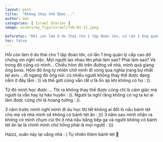 ```yaml
---
layout: post
title:  "Không thay thế được..."
author: dat
categories: [ Israel Stories ]
image: assets/my_figs/israel/feb-01-21.jpeg

beforetoc: "Hồi còn làm ở do thái cho 1 tập đoàn lớn, có lần 1 ông quản lý cấp cao dở chứng xin nghỉ việc. Mọi người lao nhao lên phải làm sao?"
toc: false
---
```



Hồi còn làm ở do thái cho 1 tập đoàn lớn, có lần 1 ông quản lý cấp cao dở chứng xin nghỉ việc. Mọi người lao nhao lên phải làm sao? Phải làm sao? Và trong đó cũng có mình... Chiều hôm đó trên đường về nhà, mình quá giang ông boss. Hôm đó ông tự nhiên chở mình đi vòng qua nghĩa trang bự nhất tel aviv ...đi ngang đó ông nói: có nhiều người không thay thế được đang nằm ở đây lắm : )) và thế giới cũng vẫn rất ư là ổn áp khi không có họ : )).

Từ đó mình học được ... Thì ra không thay thế được cũng chỉ là cảm giác mà người ta vẫn hay tự hão huyền : )). Người ta nghĩ rằng không có ng ta ko ai làm được cũng chỉ là hoang tưởng : )).

3 năm trước mình nghĩ mình đi du học thì tết không ai đốt lò nấu bánh tét cho mẹ và nhà mình sẽ không có bánh tét ăn : ))) 3 năm sau mình nhận ra không có mình chụm củi thì ở nhà nấu bằng bếp ga và người không có bánh tét ăn lại là chính mình chứ hổng phải là mọi người : )))

Haizz, xuân này lại vắng nhà : (
Tự nhiên thèm bánh tét 🙂